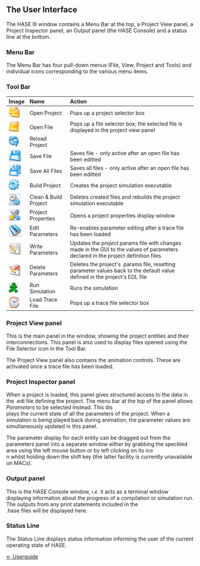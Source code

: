 ## The User Interface

The HASE III window contains a Menu Bar at the top, a Project View panel, a Project Inspector panel, an Output panel (the HASE Console) and a status line at the bottom.

### Menu Bar

The Menu Bar has four pull-down menus (File, View, Project and Tools) and individual icons corresponding to the various menu items.

### Tool Bar

| Image | Name | Action|
|:-------|:-----------|:-------------------|
|<img  src="images/proj-butt.gif" alt="project button">|Open Project|Pops up a project selector box|
|<img src="images/file-butt.gif" alt="file button">|Open File|Pops up a file selector box; the selected file is displayed in the project view panel|
|<img  src="images/reload-butt.gif" alt="reload button">|Reload Project| |
|<img  src="images/save.gif" alt="save button">|Save File|Saves file - only active after an open file has been editted|
|<img  src="images/save-all.gif" alt="save all button">|Save All Files|Saves all files - only active after an open file has been editted|
|<img  src="images/build-butt.gif" alt="build button">|Build Project|Creates the project simulation executable|
|<img  src="images/clean-build-butt.gif" alt="clean-build button">|Clean & Build Project|Deletes created files and rebuilds the project simulation executable|
|<img  src="images/props-butt.gif" alt="properties button">|Project Properties|Opens a project properties display window|
|<img  src="images/edit-param-butt.gif" alt="edit parameters button">|Edit Parameters|Re-enables parameter editing after a trace file has been loaded|
|<img  src="images/write-param-butt.gif" alt="write parameters button">|Write Parameters|Updates the <i>project</i>.params file with changes made in the GUI to the values of parameters declared in the project definition files|
|<img  src="images/deleteparams.png" alt="delete parameters button">|Delete Parameters|Deletes the project's .params file, resetting parameter values back to the default value defined in the project's EDL file|
|<img  src="images/run-butt.gif" alt="run button">|Run Simulation|Runs the simulation|
|<img  src="images/trace-butt.gif" alt="trace button">|Load Trace File|Pops up a trace file selector box|

### Project View panel

This is the main panel in the window, showing the project entities and their interconnections. This panel is also used to display files opened using the File Selector icon in the Tool Bar.

The Project View panel also contains the animation controls. These are activated once a trace file has been loaded.

### Project Inspector panel

When a project is loaded, this panel gives structured access to the data in the .edl file defining the project. The menu bar at the top of the panel allows *Parameters* to be selected instead. This dis\
plays the current state of all the parameters of the project.  When a simulation is being played back during animation, the parameter values are simultaneously updated in this panel.

The parameter display for each entity can be dragged out from the parameters panel into a separate window either by grabbing the speckled area using the left mouse button or by left clicking on its ico\
n whilst holding down the shift key (the latter facility is currently unavailable on MACs).

### Output panel

This is the HASE Console window, *i.e.* it acts as a terminal window displaying information about the progress of a compilation or simulation run. The outputs from any print statements included in the \
.hase files will be displayed here.

### Status Line

The Status Line displays status information informing the user of the current operating state of HASE.

[<- Userguide](<Userguide.md>)
